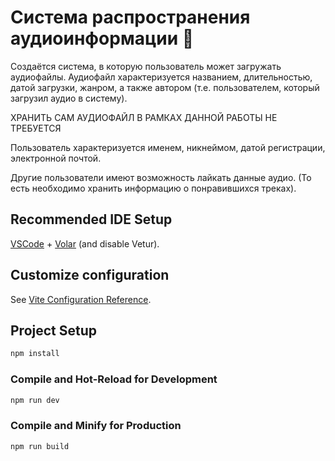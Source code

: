 # Система распространения аудиоинформации 🎸

Создаётся система, в которую пользователь может загружать аудиофайлы. Аудиофайл характеризуется названием, длительностью, датой загрузки, жанром, а также автором (т.е. пользователем, который загрузил аудио в систему).

ХРАНИТЬ САМ АУДИОФАЙЛ В РАМКАХ ДАННОЙ РАБОТЫ НЕ ТРЕБУЕТСЯ

Пользователь характеризуется именем, никнеймом, датой регистрации, электронной почтой.

Другие пользователи имеют возможность лайкать данные аудио. (То есть необходимо хранить информацию о понравившихся треках).

## Recommended IDE Setup

[VSCode](https://code.visualstudio.com/) + [Volar](https://marketplace.visualstudio.com/items?itemName=Vue.volar) (and disable Vetur).

## Customize configuration

See [Vite Configuration Reference](https://vitejs.dev/config/).

## Project Setup

```sh
npm install
```

### Compile and Hot-Reload for Development

```sh
npm run dev
```

### Compile and Minify for Production

```sh
npm run build
```
